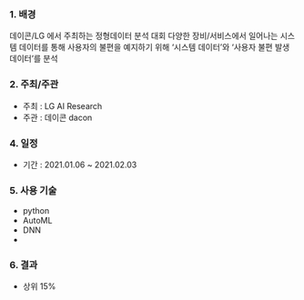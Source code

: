 ### 1. 배경 

데이콘/LG 에서 주최하는 정형데이터 분석 대회
다양한 장비/서비스에서 일어나는 시스템 데이터를 통해 사용자의 불편을 
예지하기 위해 ‘시스템 데이터’와 ‘사용자 불편 발생 데이터’를 분석

### 2. 주최/주관

- 주최 : LG AI Research
- 주관 : 데이콘 dacon


### 4. 일정

- 기간 : 2021.01.06 ~ 2021.02.03

### 5. 사용 기술

 - python
 - AutoML
 - DNN
 - 
### 6. 결과

- 상위 15%
